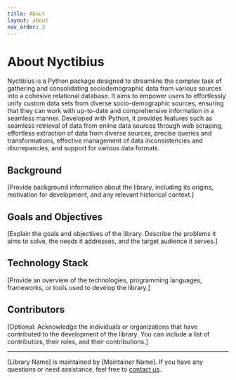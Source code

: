 ```yaml
---
title: About
layout: about
nav_order: 2
---
```


# About Nyctibius

Nyctibius is a Python package designed to streamline the complex task of gathering and consolidating sociodemographic data from various sources into a cohesive relational database. It aims to empower users to effortlessly unify custom data sets from diverse socio-demographic sources, ensuring that they can work with up-to-date and comprehensive information in a seamless manner. Developed with Python, it provides features such as seamless retrieval of data from online data sources through web scraping, effortless extraction of data from diverse sources, precise queries and transformations, effective management of data inconsistencies and discrepancies, and support for various data formats.

## Background

[Provide background information about the library, including its origins, motivation for development, and any relevant historical context.]

## Goals and Objectives

[Explain the goals and objectives of the library. Describe the problems it aims to solve, the needs it addresses, and the target audience it serves.]


## Technology Stack

[Provide an overview of the technologies, programming languages, frameworks, or tools used to develop the library.]

## Contributors

[Optional: Acknowledge the individuals or organizations that have contributed to the development of the library. You can include a list of contributors, their roles, and their contributions.]

---

[Library Name] is maintained by [Maintainer Name]. If you have any questions or need assistance, feel free to [contact us](./community.md).